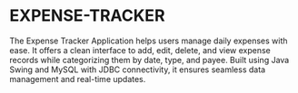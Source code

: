 # EXPENSE-TRACKER
The Expense Tracker Application helps users manage daily expenses with ease. It offers a clean interface to add, edit, delete, and view expense records while categorizing them by date, type, and payee. Built using Java Swing and MySQL with JDBC connectivity, it ensures seamless data management and real-time updates.

